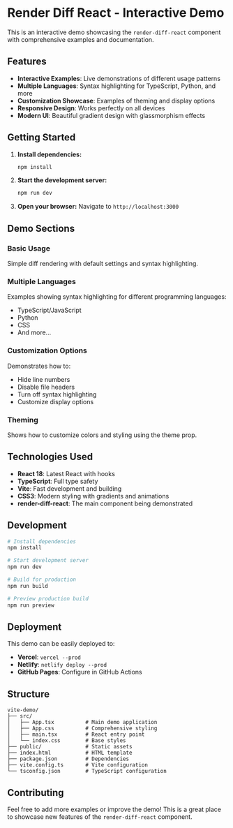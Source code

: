 # Render Diff React - Interactive Demo

This is an interactive demo showcasing the `render-diff-react` component with comprehensive examples and documentation.

## Features

- **Interactive Examples**: Live demonstrations of different usage patterns
- **Multiple Languages**: Syntax highlighting for TypeScript, Python, and more
- **Customization Showcase**: Examples of theming and display options
- **Responsive Design**: Works perfectly on all devices
- **Modern UI**: Beautiful gradient design with glassmorphism effects

## Getting Started

1. **Install dependencies:**

   ```bash
   npm install
   ```

2. **Start the development server:**

   ```bash
   npm run dev
   ```

3. **Open your browser:**
   Navigate to `http://localhost:3000`

## Demo Sections

### Basic Usage

Simple diff rendering with default settings and syntax highlighting.

### Multiple Languages

Examples showing syntax highlighting for different programming languages:

- TypeScript/JavaScript
- Python
- CSS
- And more...

### Customization Options

Demonstrates how to:

- Hide line numbers
- Disable file headers
- Turn off syntax highlighting
- Customize display options

### Theming

Shows how to customize colors and styling using the theme prop.

## Technologies Used

- **React 18**: Latest React with hooks
- **TypeScript**: Full type safety
- **Vite**: Fast development and building
- **CSS3**: Modern styling with gradients and animations
- **render-diff-react**: The main component being demonstrated

## Development

```bash
# Install dependencies
npm install

# Start development server
npm run dev

# Build for production
npm run build

# Preview production build
npm run preview
```

## Deployment

This demo can be easily deployed to:

- **Vercel**: `vercel --prod`
- **Netlify**: `netlify deploy --prod`
- **GitHub Pages**: Configure in GitHub Actions

## Structure

```
vite-demo/
├── src/
│   ├── App.tsx          # Main demo application
│   ├── App.css          # Comprehensive styling
│   ├── main.tsx         # React entry point
│   └── index.css        # Base styles
├── public/              # Static assets
├── index.html           # HTML template
├── package.json         # Dependencies
├── vite.config.ts       # Vite configuration
└── tsconfig.json        # TypeScript configuration
```

## Contributing

Feel free to add more examples or improve the demo! This is a great place to showcase new features of the `render-diff-react` component.
